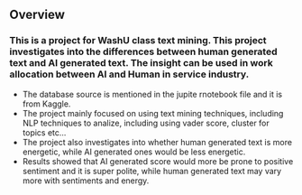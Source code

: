 ## Overview

### This is a project for WashU class text mining. This project investigates into the differences between human generated text and AI generated text. The insight can be used in work allocation between AI and Human in service industry.
* The database source is mentioned in the jupite rnotebook file and it is from Kaggle.
* The project mainly focused on using text mining techniques, including NLP techniques to analize, including using vader score, cluster for topics etc...
* The project also investigates into whether human generated text is more energetic, while AI generated ones would be less energetic.
* Results showed that AI generated score would more be prone to positive sentiment and it is super polite, while human generated text may vary more with sentiments and energy.
